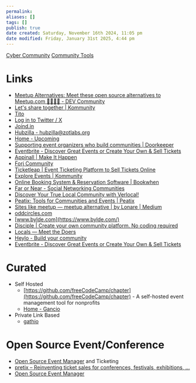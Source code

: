 ```yaml
---
permalink:
aliases: []
tags: []
publish: true
date created: Saturday, November 16th 2024, 11:05 pm
date modified: Friday, January 31st 2025, 4:44 pm
---
```


[Cyber Community](../../📁%2011%20-%20Community/Cyber%20Community/Cyber%20Community.md)
[Community Tools](../../📁%2011%20-%20Community/Community%20Tools/Community%20Tools.md)

# Links

- [Meetup Alternatives: Meet these open source alternatives to Meetup.com 🤦‍♀️🙅‍♀️ - DEV Community](https://dev.to/dzello/meet-these-open-source-alternatives-to-meetup-com-53d)
- [Let's share together | Kommunity](https://kommunity.com/)
- [Tito](https://ti.to/home)
- [Log in to Twitter / X](https://twitter.com/i/flow/login)
- [Joind.in](https://joind.in/)
- [Hubzilla - hubzilla@zotlabs.org](https://zotlabs.org/page/hubzilla/hubzilla-project)
- [Home - Upcoming](https://upcoming.org/)
- [Supporting event organizers who build communities | Doorkeeper](https://www.doorkeeper.jp/?locale=en)
- [Eventbrite - Discover Great Events or Create Your Own & Sell Tickets](https://www.eventbrite.com/)
- [Appinall | Make It Happen](https://appinall.com/)
- [Forj Community](https://www.forj.ai/forj-community)
- [Ticketleap | Event Ticketing Platform to Sell Tickets Online](https://www.ticketleap.com/)
- [Explore Events | Kommunity](https://kommunity.com/events)
- [Online Booking System & Reservation Software | Bookwhen](https://bookwhen.com/)
- [Far or Near - Social Networking Communities](https://www.farornear.com/)
- [Discover Your True Local Community with Verlocal!](https://verlocal.com/)
- [Peatix: Tools for Communities and Events | Peatix](https://peatix.com/?utm_campaign=meetup&utm_medium=referral&utm_source=quora.com)
- [Sites like meetup — meetup alternative | by Lonare | Medium](https://lonare.medium.com/sites-like-meetup-meetup-alternative-e9bab8e078fc)
- [oddcircles.com](https://www.oddcircles.com/)
- [www.bylde.com](https://www.bylde.com/)
- [Disciple | Create your own community platform. No coding required](https://www.disciplemedia.com/)
- [Locals — Meet the Doers](https://locals.org/)
- [Heylo - Build your community](https://www.heylo.co/)
- [Eventbrite - Discover Great Events or Create Your Own & Sell Tickets](https://www.eventbrite.com/)

# Curated

- Self Hosted
    - [https://github.com/freeCodeCamp/chapter](https://github.com/freeCodeCamp/chapter) - A self-hosted event management tool for nonprofits
    - [Home - Gancio](https://gancio.org/)
- Private Link Based
    - [gathio](https://gath.io/)

# Open Source Event/Conference

- [Open Source Event Manager](https://osem.io/) and Ticketing
- [pretix – Reinventing ticket sales for conferences, festivals, exhibitions, ...](https://pretix.eu/about/en/)
- [Open Source Event Manager](https://osem.io/)